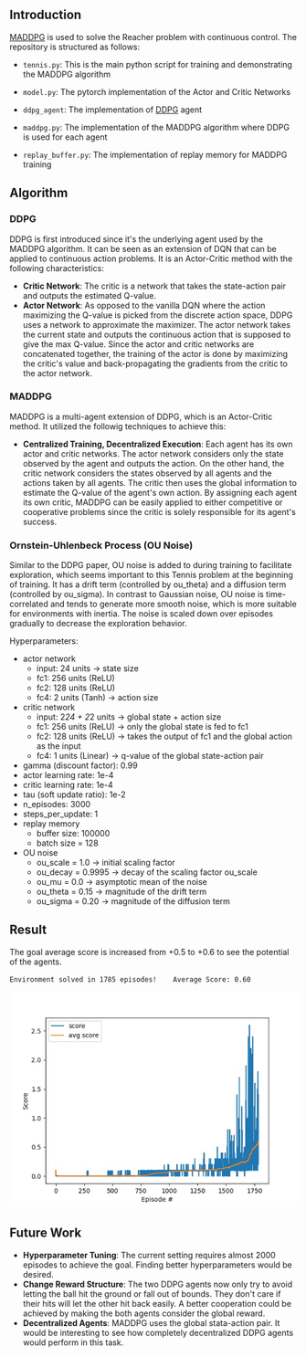 ## Introduction
[MADDPG](https://arxiv.org/abs/1706.02275) is used to solve the Reacher problem with continuous control. The repository is structured as follows:

- `tennis.py`: This is the main python script for training and demonstrating the MADDPG algorithm

- `model.py`: The pytorch implementation of the Actor and Critic Networks

- `ddpg_agent`: The implementation of [DDPG](https://arxiv.org/abs/1509.02971) agent

- `maddpg.py`: The implementation of the MADDPG algorithm where DDPG is used for each agent

- `replay_buffer.py`: The implementation of replay memory for MADDPG training

## Algorithm
### DDPG
DDPG is first introduced since it's the underlying agent used by the MADDPG algorithm. It can be seen as an extension of DQN that can be applied to continuous action problems. It is an Actor-Critic method with the following characteristics:
- __Critic Network__: The critic is a network that takes the state-action pair and outputs the estimated Q-value. 
- __Actor Network__: As opposed to the vanilla DQN where the action maximizing the Q-value is picked from the discrete action space, DDPG uses a network to approximate the maximizer. The actor network takes the current state and outputs the continuous action that is supposed to give the max Q-value. Since the actor and critic networks are concatenated together, the training of the actor is done by maximizing the critic's value and back-propagating the gradients from the critic to the actor network.
### MADDPG
MADDPG is a multi-agent extension of DDPG, which is an Actor-Critic method. It utilized the followig techniques to achieve this:
- __Centralized Training, Decentralized Execution__: Each agent has its own actor and critic networks. The actor network considers only the state observed by the agent and outputs the action. On the other hand, the critic network considers the states observed by all agents and the actions taken by all agents. The critic then uses the global information to estimate the Q-value of the agent's own action. By assigning each agent its own critic, MADDPG can be easily applied to either competitive or cooperative problems since the critic is solely responsible for its agent's success.

### Ornstein-Uhlenbeck Process (OU Noise)
Similar to the DDPG paper, OU noise is added to during training to facilitate exploration, which seems important to this Tennis problem at the beginning of training. It has a drift term (controlled by ou_theta) and a diffusion term (controlled by ou_sigma). In contrast to Gaussian noise, OU noise is time-correlated and tends to generate more smooth noise, which is more suitable for environments with inertia. The noise is scaled down over episodes gradually to decrease the exploration behavior.

Hyperparameters:
- actor network
    - input: 24 units -> state size
    - fc1: 256 units (ReLU)
    - fc2: 128 units (ReLU)
    - fc4: 2 units (Tanh) -> action size
- critic network
    - input: 2*24 + 2*2 units -> global state + action size
    - fc1: 256 units (ReLU) -> only the global state is fed to fc1
    - fc2: 128 units (ReLU) -> takes the output of fc1 and the global action as the input 
    - fc4: 1 units (Linear) -> q-value of the global state-action pair
- gamma (discount factor): 0.99
- actor learning rate: 1e-4
- critic learning rate: 1e-4
- tau (soft update ratio): 1e-2
- n_episodes: 3000
- steps_per_update: 1
- replay memory
    - buffer size: 100000
    - batch size = 128
- OU noise
    - ou_scale = 1.0     -> initial scaling factor
    - ou_decay = 0.9995  -> decay of the scaling factor ou_scale
    - ou_mu = 0.0        -> asymptotic mean of the noise
    - ou_theta = 0.15    -> magnitude of the drift term
    - ou_sigma = 0.20    -> magnitude of the diffusion term

## Result
The goal average score is increased from +0.5 to +0.6 to see the potential of the agents.

```
Environment solved in 1785 episodes!    Average Score: 0.60
```
![score_result](result/score.jpg)

## Future Work
- __Hyperparameter Tuning__: The current setting requires almost 2000 episodes to achieve the goal. Finding better hyperparameters would be desired.
- __Change Reward Structure__: The two DDPG agents now only try to avoid letting the ball hit the ground or fall out of bounds. They don't care if their hits will let the other hit back easily. A better cooperation could be achieved by making the both agents consider the global reward.
- __Decentralized Agents__: MADDPG uses the global stata-action pair. It would be interesting to see how completely decentralized DDPG agents would perform in this task.